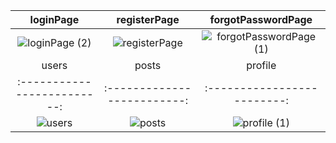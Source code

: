 loginPage             |  registerPage             |  forgotPasswordPage             | 
:-------------------------:|:-------------------------:|:-------------------------:
![loginPage (2)](https://user-images.githubusercontent.com/45533057/154839079-4d6ceb5a-9cf5-473f-bca3-634617353f1a.jpg) | ![registerPage](https://user-images.githubusercontent.com/45533057/154839093-ee0d5fb3-cb0b-4755-bc46-19131a1346c4.jpg)  |  ![forgotPasswordPage (1)](https://user-images.githubusercontent.com/45533057/154839191-e0c400c6-3435-4b18-8349-1a36fc728706.jpg) 
users             |  posts             |  profile             | 
:-------------------------:|:-------------------------:|:-------------------------:
![users](https://user-images.githubusercontent.com/45533057/154839116-c536d898-8fc4-4b00-a08a-a72c455da62d.jpg) |  ![posts](https://user-images.githubusercontent.com/45533057/154839122-062f14af-0aef-448b-955d-6e68a4d2c376.jpg)  |  ![profile (1)](https://user-images.githubusercontent.com/45533057/154839200-c540f4f5-92d7-44a3-b747-753d34ba76c1.jpg) 



